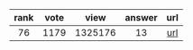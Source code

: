 
| rank | vote | view | answer | url |
|:-:|:-:|:-:|:-:|:-:|
|76|1179|1325176|13| [url](http://stackoverflow.com/questions/332289/how-do-you-change-the-size-of-figures-drawn-with-matplotlib) |
